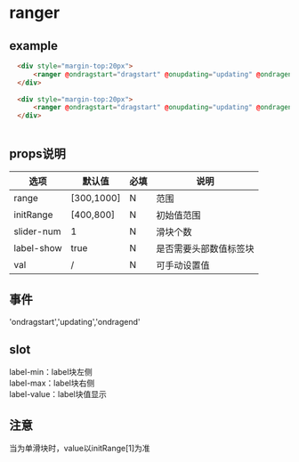 ranger
================================

## example
```html
  <div style="margin-top:20px">
      <ranger @ondragstart="dragstart" @onupdating="updating" @ondragend="updated" ></ranger>
  </div>
  
  <div style="margin-top:20px">
      <ranger @ondragstart="dragstart" @onupdating="updating" @ondragend="updated" :slider-num="2" :val="val"></ranger>
  </div>
                
```

## props说明
| 选项 | 默认值 | 必填 | 说明 |
|----------|----------|----------|----------|
| range | [300,1000]| N | 范围|
| initRange| [400,800]|N | 初始值范围 |
| slider-num | 1| N | 滑块个数|
| label-show | true| N | 是否需要头部数值标签块|
| val |/| N | 可手动设置值|

## 事件
'ondragstart','updating','ondragend'

## slot
label-min：label块左侧<br/>
label-max：label块右侧<br/>
label-value：label块值显示<br/>

## 注意
当为单滑块时，value以initRange[1]为准




